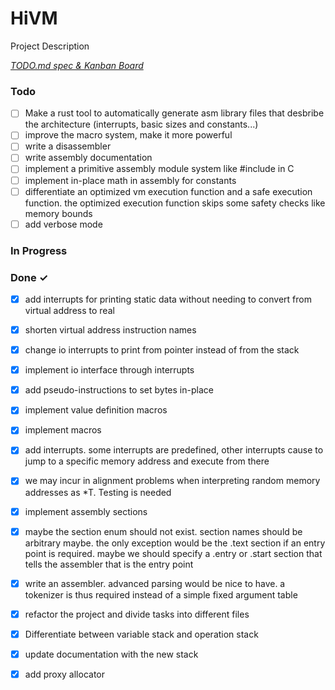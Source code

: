 # HiVM

Project Description

<em>[TODO.md spec & Kanban Board](https://bit.ly/3fCwKfM)</em>

### Todo

- [ ] Make a rust tool to automatically generate asm library files that desbribe the architecture (interrupts, basic sizes and constants...)  
- [ ] improve the macro system, make it more powerful  
- [ ] write a disassembler  
- [ ] write assembly documentation  
- [ ] implement a primitive assembly module system like #include in C  
- [ ] implement in-place math in assembly for constants  
- [ ] differentiate an optimized vm execution function and a safe execution function. the optimized execution function skips some safety checks like memory bounds  
- [ ] add verbose mode  

### In Progress


### Done ✓

- [x] add interrupts for printing static data without needing to convert from virtual address to real  
- [x] shorten virtual address instruction names  
- [x] change io interrupts to print from pointer instead of from the stack  
- [x] implement io interface through interrupts  
- [x] add pseudo-instructions to set bytes in-place  
- [x] implement value definition macros  
- [x] implement macros  
- [x] add interrupts. some interrupts are predefined, other interrupts cause to jump to a specific memory address and execute from there  
- [x] we may incur in alignment problems when interpreting random memory addresses as *T. Testing is needed  
- [x] implement assembly sections  
- [x] maybe the section enum should not exist. section names should be arbitrary maybe. the only exception would be the .text section if an entry point is required. maybe we should specify a .entry or .start section that tells the assembler that is the entry point  
- [x] write an assembler. advanced parsing would be nice to have. a tokenizer is thus required instead of a simple fixed argument table  
- [x] refactor the project and divide tasks into different files  
- [x] Differentiate between variable stack and operation stack  
- [x] update documentation with the new stack  
- [x] add proxy allocator  

